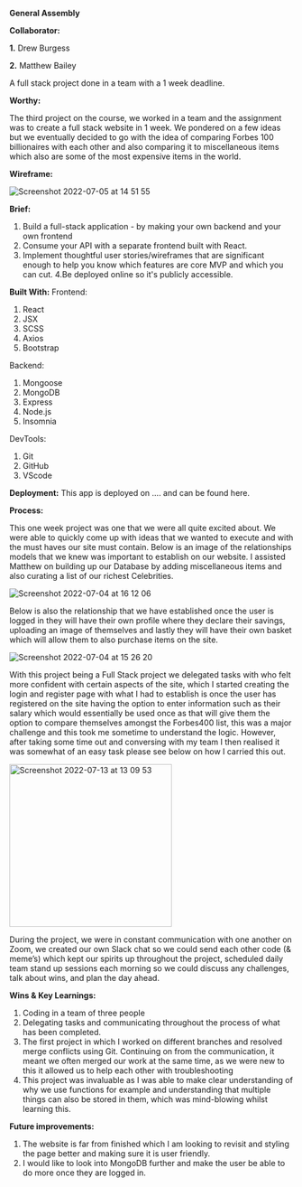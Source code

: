 **General Assembly**

**Collaborator:**

**1.** Drew Burgess

**2.** Matthew Bailey

A full stack project done in a team with a 1 week deadline.

**Worthy:**

The third project on the course, we worked in a team and the assignment was to create a full stack website in 1 week. We pondered on a few ideas but we eventually decided to go with the idea of comparing Forbes 100 billionaires with each other and also comparing it to miscellaneous items which also are some of the most expensive items in the world.

**Wireframe:**

![Screenshot 2022-07-05 at 14 51 55](https://user-images.githubusercontent.com/73545574/178273703-0b4e7629-7bc8-42df-9043-8c7d9d99ede1.png)

**Brief:**
1. Build a full-stack application - by making your own backend and your own frontend
2. Consume your API with a separate frontend built with React.
3. Implement thoughtful user stories/wireframes that are significant enough to help you know which features are core MVP and which you can cut.
4.Be deployed online so it's publicly accessible.

**Built With:**
Frontend:
1. React
2. JSX
3. SCSS
4. Axios
5. Bootstrap

Backend:
1. Mongoose
2. MongoDB
3. Express
4. Node.js
5. Insomnia

DevTools:
1. Git
2. GitHub
3. VScode

**Deployment:**
This app is deployed on .... and can be found here.

**Process:**

This one week project was one that we were all quite excited about. We were able to quickly come up with ideas that we wanted to execute and with the must haves our site must contain. Below is an image of the relationships models that we knew was important to establish on our website. I assisted Matthew on building up our Database by adding miscellaneous items and also curating a list of our richest Celebrities. 

![Screenshot 2022-07-04 at 16 12 06](https://user-images.githubusercontent.com/73545574/178274686-9771033a-7d42-49b7-800d-1039e28cd91b.png)

Below is also the relationship that we have established once the user is logged in they will have their own profile where they declare their savings, uploading an image of themselves and lastly they will have their own basket which will allow them to also purchase items on the site. 

![Screenshot 2022-07-04 at 15 26 20](https://user-images.githubusercontent.com/73545574/178274791-e7a76983-dd74-4371-92a6-83da81eb3497.png)

With this project being a Full Stack project we delegated tasks with who felt more confident with certain aspects of the site, which I started creating the login and register page with what I had to establish is once the user has registered on the site having the option to enter information such as their salary which would essentially be used once as that will give them the option to compare themselves amongst the Forbes400 list, this was a major challenge and this took me sometime to understand the logic. However, after taking some time out and conversing with my team I then realised it was somewhat of an easy task please see below on how I carried this out.

<img width="288" alt="Screenshot 2022-07-13 at 13 09 53" src="https://user-images.githubusercontent.com/73545574/178730270-fb2a298f-e96e-46fa-ba58-ab959bc72d86.png">

During the project, we were in constant communication with one another on Zoom, we created our own Slack chat so we could send each other code (& meme’s) which kept our spirits up throughout the project, scheduled daily team stand up sessions each morning so we could discuss any challenges, talk about wins, and plan the day ahead.

**Wins & Key Learnings:**
1. Coding in a team of three people
2. Delegating tasks and communicating throughout the process of what has been completed.
3. The first project in which I worked on different branches and resolved merge conflicts using Git. Continuing on from the communication, it meant we often merged our work at the same time, as we were new to this it allowed us to help each other with troubleshooting
4. This project was invaluable as I was able to make clear understanding of why we use functions for example and understanding that multiple things can also be stored in them, which was mind-blowing whilst learning this.

**Future improvements:**
1. The website is far from finished which I am looking to revisit and styling the page better and making sure it is user friendly.
2. I would like to look into MongoDB further and make the user be able to do more once they are logged in.


